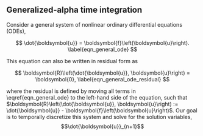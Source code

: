 
<h2> Generalized-alpha time integration </h2>
    
Consider a general system of nonlinear ordinary differential equations (ODEs),

$$
    \dot{\boldsymbol{u}} = \boldsymbol{f}\left(\boldsymbol{u}\right). \label{eqn_general_ode}
$$

This equation can also be written in residual form as 

$$
    \boldsymbol{R}\left(\dot{\boldsymbol{u}}, \boldsymbol{u}\right) = \boldsymbol{0}, \label{eqn_general_ode_residual}
$$

where the residual is defined by moving all terms in \eqref{eqn_general_ode} to the left-hand side of the equation, such that $\boldsymbol{R}\left(\dot{\boldsymbol{u}}, \boldsymbol{u}\right) := \dot{\boldsymbol{u}} - \boldsymbol{f}\left(\boldsymbol{u}\right)$. Our goal is to temporally discretize this system and solve for the solution variables, $$\dot{\boldsymbol{u}}_{n+1}$$ 